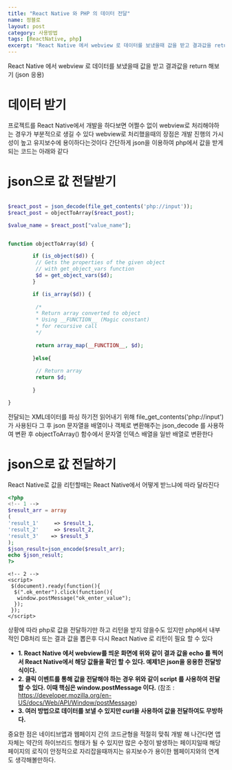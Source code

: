 ```yaml
---
title: "React Native 와 PHP 의 데이터 전달"
name: 정블로
layout: post
category: 사용방법
tags: [ReactNative, php]
excerpt: "React Native 에서 webview 로 데이터를 보냈을때 값을 받고 결과값을 return 해보기"
---
```


React Native 에서 webview 로 데이터를 보냈을때 값을 받고 결과값을 return 해보기 (json 응용)

# 데이터 받기

프로젝트를 React Native에서 개발을 하다보면 어쩔수 없이 webview로 처리해야하는 경우가 부분적으로 생길 수 있다
webview로 처리했을때의 장점은 개발 진행의 가시성이 높고 유지보수에 용이하다는것이다
간단하게 json을 이용하여 php에서 값을 받게 되는 코드는 아래와 같다


# json으로 값 전달받기

```php

$react_post = json_decode(file_get_contents('php://input'));
$react_post = objectToArray($react_post); 

$value_name = $react_post["value_name"];


function objectToArray($d) {

        if (is_object($d)) {
         // Gets the properties of the given object
         // with get_object_vars function
         $d = get_object_vars($d);
        }

        if (is_array($d)) {
      
         /*
         * Return array converted to object
         * Using __FUNCTION__ (Magic constant)
         * for recursive call
         */
      
         return array_map(__FUNCTION__, $d);
      
        }else{
      
         // Return array
         return $d;
      
        }

}


```
전달되는 XML데이터를 파싱 하기전 읽어내기 위해 file_get_contents('php://input') 가 사용된다
그 후 json 문자열을 배열이나 객체로 변환해주는 json_decode 를 사용하여 변환 후
objectToArray() 함수에서 문자열 인덱스 배열을 일반 배열로 변환한다



# json으로 값 전달하기

React Native로 값을 리턴할때는 React Native에서 어떻게 받느냐에 따라 달라진다

```php
<?php
<!-- 1 -->
$result_arr = array
(
'result_1'     => $result_1,
'result_2'     => $result_2,
'result_3' 	  => $result_3
);
$json_result=json_encode($result_arr);
echo $json_result;
?>
```
```script
<!-- 2 -->
<script>
 $(document).ready(function(){
  $(".ok_enter").click(function(){
   window.postMessage("ok_enter_value");
  });
 });
</script>
```

상황에 따라 php로 값을 전달하기만 하고 리턴을 받지 않을수도 있지만
php에서 내부적인 DB처리 또는 결과 값을 뽑은후 다시 React Native 로 리턴이 필요 할 수 있다

- __1. React Native 에서 webview를 띄운 화면에 위와 같이 결과 값을 echo 를 찍어서 React Native에서 해당 값들을 확인 할 수 있다. 예제1은 json을 응용한 전달방식이다.__
- __2. 클릭 이벤트를 통해 값을 전달해야 하는 경우 위와 같이 script 를 사용하여 전달 할 수 있다. 이때 핵심은 window.postMessage 이다.__ 
(참조 : <https://developer.mozilla.org/en-US/docs/Web/API/Window/postMessage>)
- __3. 여러 방법으로 데이터를 보낼 수 있지만 curl을 사용하여 값을 전달하여도 무방하다.__

중요한 점은 네이티브앱과 웹페이지 간의 코드균형을 적절히 맞춰 개발 해 나간다면 앱 자체는 약간의 하이브리드 형태가 될 수 있지만
많은 수정이 발생하는 페이지일때 해당 페이지의 로직이 안정적으로 자리잡을때까지는 유지보수가 용이한 웹페이지와의 연계도 생각해볼만하다.



